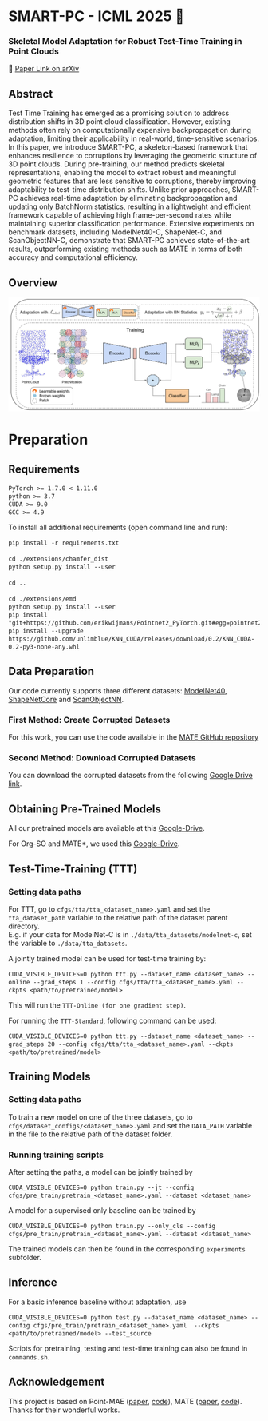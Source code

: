 <h1>SMART-PC - ICML 2025 🎉 </h1>
<h3>Skeletal Model Adaptation for Robust Test-Time Training in Point Clouds</h3>

📄 [Paper Link on arXiv](https://arxiv.org/pdf/2503.04953)

## Abstract

Test Time Training has emerged as a promising solution to address distribution shifts in 3D point cloud classification. However, existing methods often rely on computationally expensive backpropagation during adaptation, limiting their applicability in real-world, time-sensitive scenarios. In this paper, we introduce SMART-PC, a skeleton-based framework that enhances resilience to corruptions by leveraging the geometric structure of 3D point clouds. During pre-training, our method predicts skeletal representations, enabling the model to extract robust and meaningful geometric features that are less sensitive to corruptions, thereby improving adaptability to test-time distribution shifts.
Unlike prior approaches, SMART-PC achieves real-time adaptation by eliminating backpropagation and updating only BatchNorm statistics, resulting in a lightweight and efficient framework capable of achieving high frame-per-second rates while maintaining superior classification performance. Extensive experiments on benchmark datasets, including ModelNet40-C, ShapeNet-C, and ScanObjectNN-C, demonstrate that SMART-PC achieves state-of-the-art results, outperforming existing methods such as MATE in terms of both accuracy and computational efficiency.


## Overview

<div  align="center">    
 <img src="./figures/method.png" width = "888"  align=center />
</div>




# Preparation

## Requirements
```
PyTorch >= 1.7.0 < 1.11.0  
python >= 3.7  
CUDA >= 9.0  
GCC >= 4.9  
```
To install all additional requirements (open command line and run):
```
pip install -r requirements.txt

cd ./extensions/chamfer_dist
python setup.py install --user

cd ..

cd ./extensions/emd
python setup.py install --user
pip install "git+https://github.com/erikwijmans/Pointnet2_PyTorch.git#egg=pointnet2_ops&subdirectory=pointnet2_ops_lib"
pip install --upgrade https://github.com/unlimblue/KNN_CUDA/releases/download/0.2/KNN_CUDA-0.2-py3-none-any.whl
```

## Data Preparation
Our code currently supports three different datasets: [ModelNet40](https://arxiv.org/abs/1406.5670), [ShapeNetCore](https://arxiv.org/abs/1512.03012) and [ScanObjectNN](https://arxiv.org/abs/1908.04616).

### First Method: Create Corrupted Datasets 
For this work, you can use the code available in the [MATE GitHub repository](https://github.com/jmiemirza/MATE/tree/master)
  

### Second  Method: Download Corrupted Datasets 
You can download the corrupted datasets from the following [Google Drive link](https://drive.google.com/drive/folders/1v2VP-K0x0TIsPjpmJox6j-CgVPMLhe6Q?usp=sharing).


## Obtaining Pre-Trained Models
All our pretrained models are available at 
this [Google-Drive](https://drive.google.com/drive/folders/15Vf-6_tFQ44PXI1KetDGGzIRwNzfB32P?usp=sharing).

For Org-SO and MATE*, we used this [Google-Drive](https://drive.google.com/drive/folders/1TR46XXp63rtKxH5ufdbfI-X0ZXx8MyKm?usp=share_link).


## Test-Time-Training (TTT)
### Setting data paths 
For TTT, go to `cfgs/tta/tta_<dataset_name>.yaml` and set the `tta_dataset_path` variable to the relative path of the dataset parent directory.  
E.g. if your data for ModelNet-C is in `./data/tta_datasets/modelnet-c`, set the variable to `./data/tta_datasets`.  

A jointly trained model can be used for test-time training by:  
```
CUDA_VISIBLE_DEVICES=0 python ttt.py --dataset_name <dataset_name> --online --grad_steps 1 --config cfgs/tta/tta_<dataset_name>.yaml --ckpts <path/to/pretrained/model>
```
This will run the `TTT-Online (for one gradient step)`.

For running the `TTT-Standard`, following command can be used: 
```
CUDA_VISIBLE_DEVICES=0 python ttt.py --dataset_name <dataset_name> --grad_steps 20 --config cfgs/tta/tta_<dataset_name>.yaml --ckpts <path/to/pretrained/model>
```

## Training Models
### Setting data paths
To train a new model on one of the three datasets, go to `cfgs/dataset_configs/<dataset_name>.yaml` and set the `DATA_PATH` 
variable in the file to the relative path of the dataset folder.  

### Running training scripts
After setting the paths, a model can be jointly trained by
```
CUDA_VISIBLE_DEVICES=0 python train.py --jt --config cfgs/pre_train/pretrain_<dataset_name>.yaml --dataset <dataset_name>
```  
A model for a supervised only baseline can be trained by
```
CUDA_VISIBLE_DEVICES=0 python train.py --only_cls --config cfgs/pre_train/pretrain_<dataset_name>.yaml --dataset <dataset_name>
```  
The trained models can then be found in the corresponding `experiments` subfolder.

## Inference

For a basic inference baseline without adaptation, use
```
CUDA_VISIBLE_DEVICES=0 python test.py --dataset_name <dataset_name> --config cfgs/pre_train/pretrain_<dataset_name>.yaml  --ckpts <path/to/pretrained/model> --test_source
```
Scripts for pretraining, testing and test-time training can also be found in `commands.sh`.


## Acknowledgement

This project is based on Point-MAE ([paper](https://arxiv.org/abs/2203.06604), [code](https://github.com/Pang-Yatian/Point-MAE)), MATE ([paper](https://arxiv.org/pdf/2211.11432), [code](https://github.com/jmiemirza/MATE/tree/master)). Thanks for their wonderful works.



